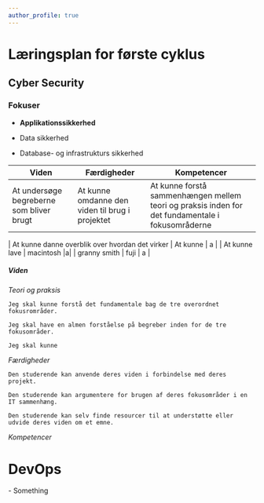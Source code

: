 ```yaml
---
author_profile: true
---
```

<h1>Læringsplan for første cyklus</h1>

<h2>Cyber Security</h2>

<h3>Fokuser</h3>

<p>
  
  - __Applikationssikkerhed__
  
  
  - Data sikkerhed
  
  
  - Database- og infrastrukturs sikkerhed
  
  
</p>

| Viden | Færdigheder | Kompetencer |
|-------|--------|---------|
| At undersøge begreberne som bliver brugt | At kunne omdanne den viden til brug i projektet | At kunne forstå sammenhængen mellem teori og praksis inden for det fundamentale i fokusområderne |

| At kunne danne overblik over hvordan det virker | At kunne  | a |
| At kunne lave | macintosh |a|
| granny smith | fuji | a |



<h5>Viden</h5>

<p>
  
  _Teori og praksis_
  
    Jeg skal kunne forstå det fundamentale bag de tre overordnet fokusrområder.
    
    Jeg skal have en almen forståelse på begreber inden for de tre fokusområder.
    
    Jeg skal kunne
    
  _Færdigheder_
  
    Den studerende kan anvende deres viden i forbindelse med deres projekt.
    
    Den studerende kan argumentere for brugen af deres fokusområder i en IT sammenhæng.
    
    Den studerende kan selv finde resourcer til at understøtte eller udvide deres viden om et emne.
    
  _Kompetencer_
  
    
    
    
</p>


<h1>DevOps</h1>

<p>- Something</p>
